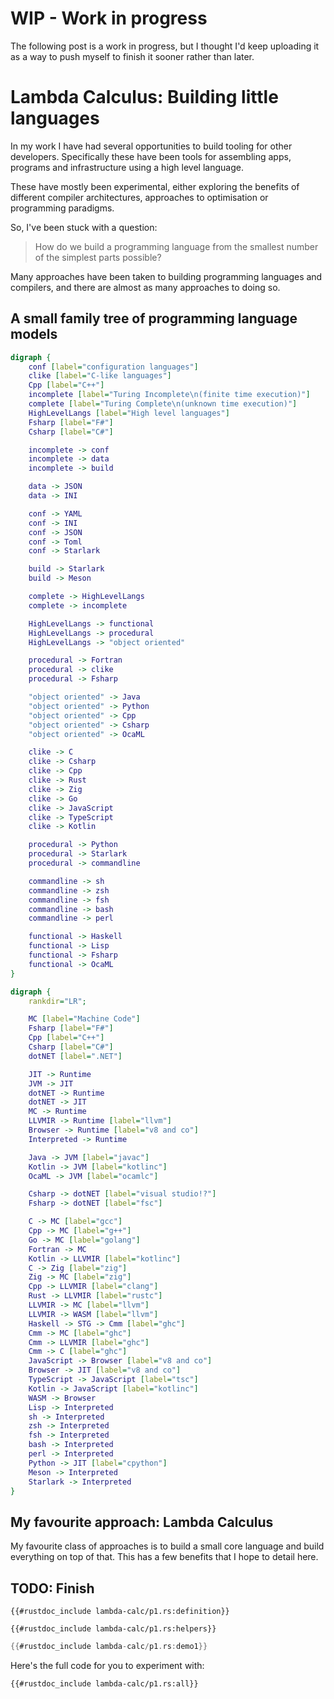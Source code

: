 <!--
published: false
title: Lambda Calculus: Building little languages
category: [Programming, Languages, Lambda Calculus, IR]
excerpt: |
feature_text: |
  **I believe in the separation of Church and State **
feature_image: "/assets/imgs/koz3.JPG"
image: "/assets/imgs/koz3.JPG"
-->

# WIP - Work in progress

The following post is a work in progress, but I thought I'd keep uploading it as a way to push myself to finish it sooner rather than later.

# Lambda Calculus: Building little languages

In my work I have had several opportunities to build tooling for other developers.
Specifically these have been tools for assembling apps, programs and infrastructure using a high level language.

These have mostly been experimental, either exploring the benefits of different compiler architectures, approaches to optimisation or programming paradigms.

So, I've been stuck with a question:

> How do we build a programming language from the smallest number of the simplest parts possible?

Many approaches have been taken to building programming languages and compilers, and there are almost as many approaches to doing so.

## A small family tree of programming language models

<div class="center">

```dot process Languages by style and paradigm
digraph {
    conf [label="configuration languages"]
    clike [label="C-like languages"]
    Cpp [label="C++"]
    incomplete [label="Turing Incomplete\n(finite time execution)"]
    complete [label="Turing Complete\n(unknown time execution)"]
    HighLevelLangs [label="High level languages"]
    Fsharp [label="F#"]
    Csharp [label="C#"]

    incomplete -> conf
    incomplete -> data
    incomplete -> build

    data -> JSON
    data -> INI

    conf -> YAML
    conf -> INI
    conf -> JSON
    conf -> Toml
    conf -> Starlark

    build -> Starlark
    build -> Meson

    complete -> HighLevelLangs
    complete -> incomplete

    HighLevelLangs -> functional
    HighLevelLangs -> procedural
    HighLevelLangs -> "object oriented"

    procedural -> Fortran
    procedural -> clike
    procedural -> Fsharp

    "object oriented" -> Java
    "object oriented" -> Python
    "object oriented" -> Cpp
    "object oriented" -> Csharp
    "object oriented" -> OcaML

    clike -> C
    clike -> Csharp
    clike -> Cpp
    clike -> Rust
    clike -> Zig
    clike -> Go
    clike -> JavaScript
    clike -> TypeScript
    clike -> Kotlin

    procedural -> Python
    procedural -> Starlark
    procedural -> commandline

    commandline -> sh
    commandline -> zsh
    commandline -> fsh
    commandline -> bash
    commandline -> perl

    functional -> Haskell
    functional -> Lisp
    functional -> Fsharp
    functional -> OcaML
}
```

```dot process Languages by runtime
digraph {
    rankdir="LR";

    MC [label="Machine Code"]
    Fsharp [label="F#"]
    Cpp [label="C++"]
    Csharp [label="C#"]
    dotNET [label=".NET"]

    JIT -> Runtime
    JVM -> JIT
    dotNET -> Runtime
    dotNET -> JIT
    MC -> Runtime
    LLVMIR -> Runtime [label="llvm"]
    Browser -> Runtime [label="v8 and co"]
    Interpreted -> Runtime

    Java -> JVM [label="javac"]
    Kotlin -> JVM [label="kotlinc"]
    OcaML -> JVM [label="ocamlc"]

    Csharp -> dotNET [label="visual studio!?"]
    Fsharp -> dotNET [label="fsc"]

    C -> MC [label="gcc"]
    Cpp -> MC [label="g++"]
    Go -> MC [label="golang"]
    Fortran -> MC
    Kotlin -> LLVMIR [label="kotlinc"]
    C -> Zig [label="zig"]
    Zig -> MC [label="zig"]
    Cpp -> LLVMIR [label="clang"]
    Rust -> LLVMIR [label="rustc"]
    LLVMIR -> MC [label="llvm"]
    LLVMIR -> WASM [label="llvm"]
    Haskell -> STG -> Cmm [label="ghc"]
    Cmm -> MC [label="ghc"]
    Cmm -> LLVMIR [label="ghc"]
    Cmm -> C [label="ghc"]
    JavaScript -> Browser [label="v8 and co"]
    Browser -> JIT [label="v8 and co"]
    TypeScript -> JavaScript [label="tsc"]
    Kotlin -> JavaScript [label="kotlinc"]
    WASM -> Browser
    Lisp -> Interpreted
    sh -> Interpreted
    zsh -> Interpreted
    fsh -> Interpreted
    bash -> Interpreted
    perl -> Interpreted
    Python -> JIT [label="cpython"]
    Meson -> Interpreted
    Starlark -> Interpreted
}
```

</div>



## My favourite approach: Lambda Calculus

My favourite class of approaches is to build a small core language and build everything on top of that. This has a few benefits that I hope to detail here.

## TODO: Finish

```rust,no_run
{{#rustdoc_include lambda-calc/p1.rs:definition}}
```

```rust,no_run
{{#rustdoc_include lambda-calc/p1.rs:helpers}}
```

```rust
{{#rustdoc_include lambda-calc/p1.rs:demo1}}
```






Here's the full code for you to experiment with:

```rust,editable
{{#rustdoc_include lambda-calc/p1.rs:all}}
```
